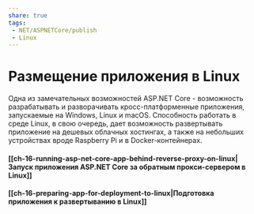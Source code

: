 ```yaml
---
share: true
tags:
 - NET/ASPNETCore/publish
 - Linux
---
```

# Размещение приложения в Linux
Одна из замечательных возможностей ASP.NET Core - возможность разрабатывать и разворачивать кросс-платформенные приложения, запускаемые на Windows, Linux и macOS. Способность работать в среде Linux, в свою очередь, дает возможность развертывать приложение на дешевых облачных хостингах, а также на небольших устройствах вроде Raspberry Pi и в Docker-контейнерах.
#### [[ch-16-running-asp-net-core-app-behind-reverse-proxy-on-linux|Запуск приложения ASP.NET Core за обратным прокси-сервером в Linux]]
#### [[ch-16-preparing-app-for-deployment-to-linux|Подготовка приложения к развертыванию в Linux]]